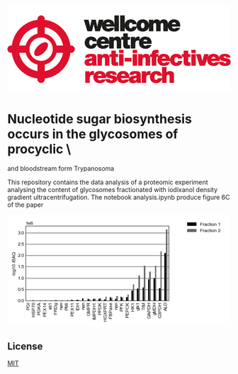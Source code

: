 ![title](static/wcar.png)
# Nucleotide sugar biosynthesis occurs in the glycosomes of procyclic \
and bloodstream form Trypanosoma


This repository contains the data analysis of a proteomic experiment \
analysing the content of glycosomes fractionated with iodixanol density \
gradient ultracentrifugation. The notebook analysis.ipynb produce figure 6C of the paper

![fig1](notebooks/FigX3.png?raw=true)



## License
[MIT](https://choosealicense.com/licenses/mit/)
